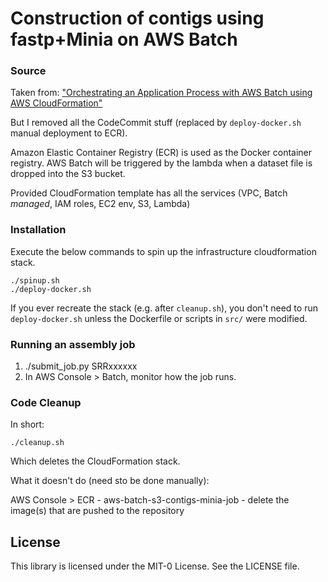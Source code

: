 # Construction of contigs using fastp+Minia on AWS Batch

### Source

Taken from: ["Orchestrating an Application Process with AWS Batch using AWS CloudFormation"](https://aws.amazon.com/blogs/compute/orchestrating-an-application-process-with-aws-batch-using-aws-cloudformation/)

But I removed all the CodeCommit stuff (replaced by `deploy-docker.sh` manual deployment to ECR).

Amazon Elastic Container Registry (ECR) is used as the Docker container registry. AWS Batch will be triggered by the lambda when a dataset file is dropped into the S3 bucket. 

Provided CloudFormation template has all the services (VPC, Batch *managed*, IAM roles, EC2 env, S3, Lambda)

### Installation 

Execute the below commands to spin up the infrastructure cloudformation stack.

```
./spinup.sh
./deploy-docker.sh
```

If you ever recreate the stack (e.g. after `cleanup.sh`), you don't need to run `deploy-docker.sh` unless the Dockerfile or scripts in `src/` were modified.

### Running an assembly job

1. ./submit_job.py SRRxxxxxx
2. In AWS Console > Batch, monitor how the job runs.

### Code Cleanup

In short:

```
./cleanup.sh
```

Which deletes the CloudFormation stack.

What it doesn't do (need sto be done manually):

AWS Console > ECR - aws-batch-s3-contigs-minia-job - delete the image(s) that are pushed to the repository

## License

This library is licensed under the MIT-0 License. See the LICENSE file.

